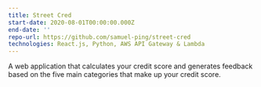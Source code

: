 ```yaml
---
title: Street Cred
start-date: 2020-08-01T00:00:00.000Z
end-date: ''
repo-url: https://github.com/samuel-ping/street-cred
technologies: React.js, Python, AWS API Gateway & Lambda
---
```


A web application that calculates your credit score and generates
feedback based on the five main categories that make up your credit score.

